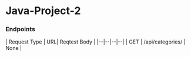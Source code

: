 # Java-Project-2



### Endpoints

| Request Type | URL| Reqtest Body | 
|--|--|--|--|
| GET | /api/categories/ | None | 